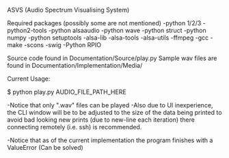 ASVS (Audio Spectrum Visualising System)



Required packages (possibly some are not mentioned)
-python 1/2/3
-python2-tools
-python alsaaudio
-python wave
-python struct
-python numpy
-python setuptools
-alsa-lib
-alsa-tools
-alsa-utils
-ffmpeg
-gcc
-make
-scons
-swig
-Python RPIO



Source code found in Documentation/Source/play.py
Sample wav files are found in Documentation/Implementation/Media/


Current Usage:

$ python play.py    AUDIO_FILE_PATH_HERE

-Notice that only ".wav" files can be played
-Also due to UI inexperience, the CLI window will be to be adjusted to the size of the 
data being printed to avoid bad looking new prints (due to new-line each iteration) 
there connecting remotely (i.e. ssh) is recommended.

-Notice that as of the current implementation the program finishes with a ValueError 
(Can be solved)


